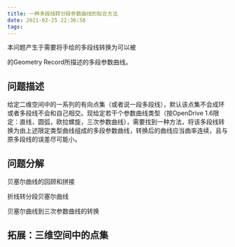 ```yaml
---
title: 一种多段线转分段参数曲线的拟合方法
date: 2021-02-25 22:36:58
tags:
---
```

本问题产生于需要将手绘的多段线转换为可以被

[Opendrive 1.6 高精度地图格式]: https://www.asam.net/index.php?eID=dumpFile&amp;t=f&amp;f=3495&amp;token=56b15ffd9dfe23ad8f759523c806fc1f1a90a0e8

的Geometry Record所描述的多段参数曲线。

## 问题描述


给定二维空间中的一系列的有向点集（或者说一段多段线），默认该点集不会成环或者多段线不会和自己相交。现给定若干个参数曲线类型（按OpenDrive 1.6限定：直线，圆弧，欧拉螺旋，三次参数曲线），需要找到一种方法，将该多段线转换为由上述限定类型曲线组成的多段参数曲线，转换后的曲线应当曲率连续，且与原多段线的误差尽可能小。



## 问题分解

贝塞尔曲线的回顾和拼接

折线转分段贝塞尔曲线

贝塞尔曲线到三次参数曲线的转换











## 拓展：三维空间中的点集